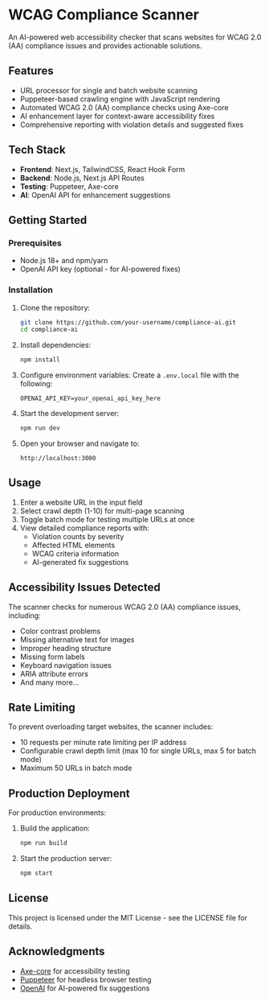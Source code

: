 # WCAG Compliance Scanner

An AI-powered web accessibility checker that scans websites for WCAG 2.0 (AA) compliance issues and provides actionable solutions.

## Features

- URL processor for single and batch website scanning
- Puppeteer-based crawling engine with JavaScript rendering
- Automated WCAG 2.0 (AA) compliance checks using Axe-core
- AI enhancement layer for context-aware accessibility fixes
- Comprehensive reporting with violation details and suggested fixes

## Tech Stack

- **Frontend**: Next.js, TailwindCSS, React Hook Form
- **Backend**: Node.js, Next.js API Routes
- **Testing**: Puppeteer, Axe-core
- **AI**: OpenAI API for enhancement suggestions

## Getting Started

### Prerequisites

- Node.js 18+ and npm/yarn
- OpenAI API key (optional - for AI-powered fixes)

### Installation

1. Clone the repository:
   ```bash
   git clone https://github.com/your-username/compliance-ai.git
   cd compliance-ai
   ```

2. Install dependencies:
   ```bash
   npm install
   ```

3. Configure environment variables:
   Create a `.env.local` file with the following:
   ```
   OPENAI_API_KEY=your_openai_api_key_here
   ```

4. Start the development server:
   ```bash
   npm run dev
   ```

5. Open your browser and navigate to:
   ```
   http://localhost:3000
   ```

## Usage

1. Enter a website URL in the input field
2. Select crawl depth (1-10) for multi-page scanning
3. Toggle batch mode for testing multiple URLs at once
4. View detailed compliance reports with:
   - Violation counts by severity
   - Affected HTML elements
   - WCAG criteria information
   - AI-generated fix suggestions

## Accessibility Issues Detected

The scanner checks for numerous WCAG 2.0 (AA) compliance issues, including:

- Color contrast problems
- Missing alternative text for images
- Improper heading structure
- Missing form labels
- Keyboard navigation issues
- ARIA attribute errors
- And many more...

## Rate Limiting

To prevent overloading target websites, the scanner includes:
- 10 requests per minute rate limiting per IP address
- Configurable crawl depth limit (max 10 for single URLs, max 5 for batch mode)
- Maximum 50 URLs in batch mode

## Production Deployment

For production environments:
1. Build the application:
   ```bash
   npm run build
   ```

2. Start the production server:
   ```bash
   npm start
   ```

## License

This project is licensed under the MIT License - see the LICENSE file for details.

## Acknowledgments

- [Axe-core](https://github.com/dequelabs/axe-core) for accessibility testing
- [Puppeteer](https://pptr.dev/) for headless browser testing
- [OpenAI](https://openai.com/) for AI-powered fix suggestions

